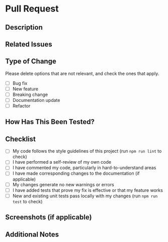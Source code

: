 # Pull Request

## Description

<!-- Please describe your changes in detail. Include the motivation and context behind them. -->

## Related Issues

<!-- List any related issues, e.g., Fixes #123 or Closes #456 -->

## Type of Change

Please delete options that are not relevant, and check the ones that apply.

- [ ] Bug fix
- [ ] New feature
- [ ] Breaking change
- [ ] Documentation update
- [ ] Refactor

## How Has This Been Tested?

<!-- Describe how you tested your changes. Include details of your testing environment and tests run. -->

## Checklist

- [ ] My code follows the style guidelines of this project (run `npm run lint` to check)
- [ ] I have performed a self-review of my own code
- [ ] I have commented my code, particularly in hard-to-understand areas
- [ ] I have made corresponding changes to the documentation (if applicable)
- [ ] My changes generate no new warnings or errors
- [ ] I have added tests that prove my fix is effective or that my feature works
- [ ] New and existing unit tests pass locally with my changes (run `npm run test` to check)

## Screenshots (if applicable)

<!-- Add screenshots to help explain your changes, if relevant -->

## Additional Notes

<!-- Add any other relevant information or context here -->
